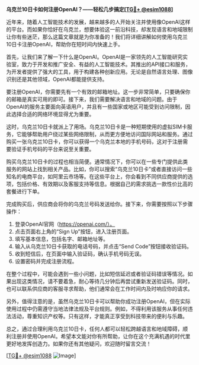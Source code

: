 **乌克兰10日卡如何注册OpenAI？——轻松几步搞定[[TG💪+ @esim1088](https://t.me/s/esim1088)]**

近年来，随着人工智能技术的发展，越来越多的人开始关注并使用像OpenAI这样的平台。而如果你恰好在乌克兰，想要体验这一前沿科技，却发现语言和地域限制让你有些迷茫，那么这篇文章就是为你准备的！我们将详细讲解如何使用乌克兰10日卡注册OpenAI，帮助你在短时间内快速上手。

首先，让我们来了解一下什么是OpenAI。OpenAI是一家领先的人工智能研究实验室，致力于开发和推广安全、有益的人工智能技术。其推出的API接口和服务，为开发者提供了强大的工具，用于构建各种创新应用。无论是自然语言处理、图像识别还是其他领域，OpenAI都能提供支持。

要注册OpenAI，你需要先有一个有效的邮箱地址。这一步非常简单，只要确保你的邮箱是真实可用的即可。接下来，我们需要解决语言和地域的问题。由于OpenAI的服务主要面向英语用户，并且有一些国家或地区可能受到访问限制，因此选择合适的网络环境显得尤为重要。

这时，乌克兰10日卡就派上了用场。乌克兰10日卡是一种短期使用的虚拟SIM卡服务，它能够帮助用户绕过某些网络限制，从而更方便地访问国际网站和服务。通过购买一张乌克兰10日卡，你可以获得一个乌克兰本地的手机号码，这对于注册需要验证手机号码的平台来说至关重要。

购买乌克兰10日卡的过程也相当简便。通常情况下，你可以在一些专门提供此类服务的网站上找到相关产品。比如，你可以搜索“乌克兰10日卡”或者直接访问一些知名的电商平台，如阿里云市场等。在这些平台上，你会看到不同供应商提供的选项，包括价格、有效期以及客服支持等信息。根据自己的需求挑选一款性价比高的套餐进行下单。

完成购买后，供应商会将你的乌克兰号码发送给你。接下来，你需要按照以下步骤操作：

1. 登录OpenAI官网（https://openai.com/）。
2. 点击页面右上角的“Sign Up”按钮，进入注册页面。
3. 填写基本信息，包括名字、邮箱地址等。
4. 输入从乌克兰10日卡获取的电话号码，并点击“Send Code”按钮接收验证码。
5. 收到短信后，在页面中输入验证码，确认手机号码无误。
6. 设置密码并完成注册流程。

在整个过程中，可能会遇到一些小问题，比如短信延迟或者验证码错误等情况。如果出现这类情况，请不要着急，耐心等待几分钟后再尝试重新发送验证码。同时，也可以联系供应商的客服寻求帮助，他们通常会在工作时间内及时响应你的请求。

另外，值得注意的是，虽然乌克兰10日卡可以帮助你成功注册OpenAI，但在实际使用过程中仍需遵守当地法律法规及平台规则。例如，不得利用该服务从事任何违法活动，尊重知识产权等。只有这样，才能真正享受到科技带来的便利与乐趣。

总之，通过合理利用乌克兰10日卡，任何人都可以轻松跨越语言和地域障碍，顺利注册并使用OpenAI。希望本文能对你有所帮助，让你在这个充满机遇的时代里更好地发挥创造力。如果你还有其他疑问，欢迎随时留言交流！

[[TG💪+ @esim1088](https://t.me/s/esim1088) ![Image](https://i.postimg.cc/4NQfJmqS/Snipaste-2025-05-13-00-14-12.png)]